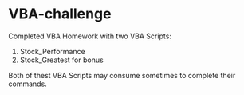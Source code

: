 # VBA-challenge
Completed VBA Homework with two VBA Scripts: 
1. Stock_Performance
2. Stock_Greatest for bonus

Both of thest VBA Scripts may consume sometimes to complete their commands.
